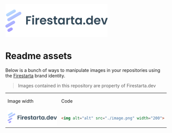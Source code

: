 <picture>
<source media="(prefers-color-scheme: dark)" srcset="./assets/logo-dark.png">
<img alt="Firestarta.dev" src="./assets/logo-light.png" width="320">
</picture>

# Readme assets

Below is a bunch of ways to manipulate images in your repositories using the [Firestarta](https://firestarta.dev) brand identity.
> Images contained in this repository are property of Firestarta.dev

<table>
<tr>
<td align="left">

Image width
</td>
<td align="left">

Code
</tr>
</tr>
<tr>
<td>
<picture>
<source media="(prefers-color-scheme: dark)" srcset="./assets/logo-dark.png">
<img alt="Firestarta.dev" src="./assets/logo-light.png" width="200">
</picture>
</td>
<td>

```html
<img alt="alt" src="./image.png" width="200">
```
</td>
</tr>
</table>
